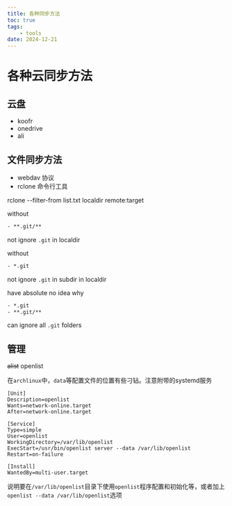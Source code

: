 ```yaml
---
title: 各种同步方法
toc: true
tags:
    - tools
date: 2024-12-21
---
```


# 各种云同步方法

## 云盘

- koofr
- onedrive
- ali

## 文件同步方法

- webdav 协议
- rclone 命令行工具

rclone --filter-from list.txt localdir remote:target

without

```txt
- **.git/**
```

not ignore `.git` in localdir

without

```txt
- *.git
```

not ignore `.git` in subdir in localdir

have absolute no idea why

```txt
- *.git
- **.git/**
```

can ignore all `.git` folders

## 管理

~~alist~~ openlist

在`archlinux`中，`data`等配置文件的位置有些刁钻。注意附带的systemd服务

```
[Unit]
Description=openlist
Wants=network-online.target
After=network-online.target

[Service]
Type=simple
User=openlist
WorkingDirectory=/var/lib/openlist
ExecStart=/usr/bin/openlist server --data /var/lib/openlist
Restart=on-failure

[Install]
WantedBy=multi-user.target
```

说明要在`/var/lib/openlist`目录下使用`openlist`程序配置和初始化等，或者加上`openlist --data /var/lib/openlist`选项
